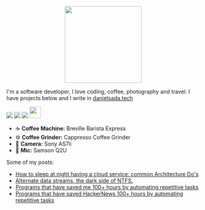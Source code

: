 <p align="center">
<img src="https://danielsada.tech/images/DanielSadaLogo.png" width="200">
</p>

I'm a software developer, I love coding, coffee, photography and travel. I have projects below and I write in [danielsada.tech](https://danielsada.tech/)

![](https://badgen.net/badge/Badges/make/blue)
![](https://badgen.net/badge/repos/look/red)
![](https://badgen.net/badge/more/legit/green)
<img src="https://cultofthepartyparrot.com/parrots/hd/parrot.gif" width="30px"/>


- ☕️ **Coffee Machine:**  Breville Barista Express 
- ⚙️ **Coffee Grinder:**  Cappresso Coffee Grinder 
- 📸 **Camera:** Sony AS7ii
- 🎤 **Mic:** Samson Q2U

Some of my posts:
- [How to sleep at night having a cloud service: common Architecture Do's ](https://danielsada.tech/blog/cloud-services-dos/)
- [Alternate data streams, the dark side of NTFS.](https://danielsada.tech/blog/ads-the-obscure-side-of-ntfs/)
- [Programs that have saved me 100+ hours by automating repetitive tasks](https://danielsada.tech/blog/programs-saved-me-100-hours/)
- [Programs that have saved HackerNews 100+ hours by automating repetitive tasks](https://danielsada.tech/blog/programs-that-have-saved-hn-100hours/)
